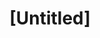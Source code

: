 ---
pid: rs112
title: "[Untitled]"
location_transcription: Rittenhouse Square
coordinates: "[-75.17230194205, 39.949054106846]"
zipcode: '19103'
gen_neighborhood: Center City
neighborhood: Rittenhouse Square,Avenue of The Arts,Logan Square,Fitler Square
outside_phl: 
age: '74'
age_range: 70+
instagram: 
image_file_name: rs_112.jpg
proposal_transcription: |-
  I'd like to see monuments of people who have contributed to their communities but may not have been known outside of them - or in any case widely known (like the new statue near city hall)
  A stone bench is a great idea, with inscription
  An image: etched into stone with the story of the individual
  *Throughout the city are such names on signsnear center streets or houses
topic: Person,Neighborhoods
topic_summary: 0, 0
type: Stumble Stone,Plaque,Bench
keywords_other: community, community figures
credit: Doris Cohen
image_labels: 
twitter: 
facebook: 
permalink: "/monuments/rs112/"
layout: item-page
---